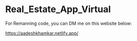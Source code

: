 ﻿# Real_Estate_App_Virtual

For Remanning code, you can DM me on this website below:

https://aadeshkhamkar.netlify.app/

